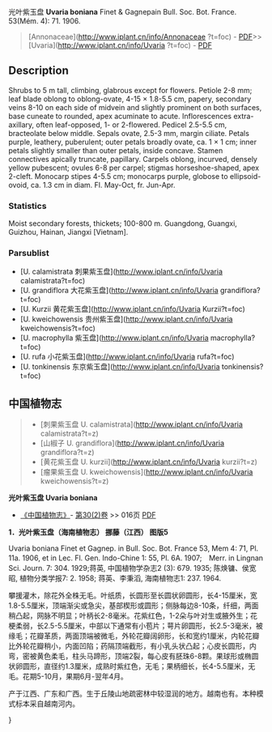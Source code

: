 光叶紫玉盘 **Uvaria boniana** Finet & Gagnepain Bull. Soc. Bot. France. 53(Mém. 4): 71. 1906.

> [Annonaceae](http://www.iplant.cn/info/Annonaceae ?t=foc) - [PDF](http://iplant.cn/foc/pdf/Annonaceae.pdf)>>[Uvaria](http://www.iplant.cn/info/Uvaria ?t=foc) - [PDF](http://www.iplant.cn/foc/pdf/Uvaria.pdf)

## Description

Shrubs to 5 m tall, climbing, glabrous except for flowers. Petiole 2-8 mm; leaf blade oblong to oblong-ovate, 4-15 × 1.8-5.5 cm, papery, secondary veins 8-10 on each side of midvein and slightly prominent on both surfaces, base cuneate to rounded, apex acuminate to acute. Inflorescences extra-axillary, often leaf-opposed, 1- or 2-flowered. Pedicel 2.5-5.5 cm, bracteolate below middle. Sepals ovate, 2.5-3 mm, margin ciliate. Petals purple, leathery, puberulent; outer petals broadly ovate, ca. 1 × 1 cm; inner petals slightly smaller than outer petals, inside concave. Stamen connectives apically truncate, papillary. Carpels oblong, incurved, densely yellow pubescent; ovules 6-8 per carpel; stigmas horseshoe-shaped, apex 2-cleft. Monocarp stipes 4-5.5 cm; monocarps purple, globose to ellipsoid-ovoid, ca. 1.3 cm in diam. Fl. May-Oct, fr. Jun-Apr.

### Statistics
Moist secondary forests, thickets; 100-800 m. Guangdong, Guangxi, Guizhou, Hainan, Jiangxi [Vietnam].

### Parsublist

* [U.  calamistrata  刺果紫玉盘](http://www.iplant.cn/info/Uvaria calamistrata?t=foc)
* [U.  grandiflora  大花紫玉盘](http://www.iplant.cn/info/Uvaria grandiflora?t=foc)
* [U.  Kurzii  黄花紫玉盘](http://www.iplant.cn/info/Uvaria Kurzii?t=foc)
* [U.  kweichowensis  贵州紫玉盘](http://www.iplant.cn/info/Uvaria kweichowensis?t=foc)
* [U.  macrophylla  紫玉盘](http://www.iplant.cn/info/Uvaria macrophylla?t=foc)
* [U.  rufa  小花紫玉盘](http://www.iplant.cn/info/Uvaria rufa?t=foc)
* [U.  tonkinensis  东京紫玉盘](http://www.iplant.cn/info/Uvaria tonkinensis?t=foc)

## 中国植物志

> * [刺果紫玉盘  U.  calamistrata](http://www.iplant.cn/info/Uvaria calamistrata?t=z)
> * [山椒子  U.  grandiflora](http://www.iplant.cn/info/Uvaria grandiflora?t=z)
> * [黄花紫玉盘  U.  kurzii](http://www.iplant.cn/info/Uvaria kurzii?t=z)
> * [瘤果紫玉盘  U.  kweichowensis](http://www.iplant.cn/info/Uvaria kweichowensis?t=z)

**光叶紫玉盘 Uvaria boniana**

* [《中国植物志》](http://www.iplant.cn/frps)- [第30(2)卷](http://www.iplant.cn/frps/vol/30(2)) >> 016页 [PDF](http://www.iplant.cn/frps/pdf/30(2)/016.pdf)

**1．光叶紫玉盘（海南植物志） 挪藤（江西） 图版5**

Uvaria boniana Finet et Gagnep. in Bull. Soc. Bot. France 53, Mem 4: 71, Pl. 11a. 1906, et in Lec. Fl. Gen. Indo-Chine 1: 55, Pl. 6A. 1907;　Merr. in Lingnan Sci. Journ. 7: 304. 1929;蒋英, 中国植物学杂志2 (3): 679. 1935; 陈焕镛、侯宽昭, 植物分类学报7: 2. 1958; 蒋英、李秉滔, 海南植物志1: 237. 1964.

攀援灌木，除花外全株无毛。叶纸质，长圆形至长圆状卵圆形，长4-15厘米，宽1.8-5.5厘米，顶端渐尖或急尖，基部楔形或圆形；侧脉每边8-10条，纤细，两面稍凸起，网脉不明显；叶柄长2-8毫米。花紫红色，1-2朵与叶对生或腋外生；花梗柔弱，长2.5-5.5厘米，中部以下通常有小苞片；萼片卵圆形，长2.5-3毫米，被缘毛；花瓣革质，两面顶端被微毛，外轮花瓣阔卵形，长和宽约1厘米，内轮花瓣比外轮花瓣稍小，内面凹陷；药隔顶端截形，有小乳头状凸起；心皮长圆形，内弯，密被黄色柔毛，柱头马蹄形，顶端2裂，每心皮有胚珠6-8颗。果球形或椭圆状卵圆形，直径约1.3厘米，成熟时紫红色，无毛；果柄细长，长4-5.5厘米，无毛。花期5-10月，果期6月-翌年4月。

产于江西、广东和广西。生于丘陵山地疏密林中较湿润的地方。越南也有。本种模式标本采自越南河内。

}